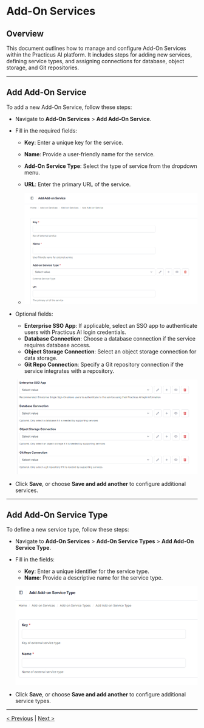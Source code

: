 # Add-On Services

## Overview
This document outlines how to manage and configure Add-On Services within the Practicus AI platform. It includes steps for adding new services, defining service types, and assigning connections for database, object storage, and Git repositories.

---

## Add Add-On Service

To add a new Add-On Service, follow these steps:

- Navigate to **Add-On Services** > **Add Add-On Service**.

- Fill in the required fields:
   - **Key**: Enter a unique key for the service.
   - **Name**: Provide a user-friendly name for the service.
   - **Add-On Service Type**: Select the type of service from the dropdown menu.
   - **URL**: Enter the primary URL of the service.

   - ![](img\add_on_02.png)

- Optional fields:
   - **Enterprise SSO App**: If applicable, select an SSO app to authenticate users with Practicus AI login credentials.
   - **Database Connection**: Choose a database connection if the service requires database access.
   - **Object Storage Connection**: Select an object storage connection for data storage.
   - **Git Repo Connection**: Specify a Git repository connection if the service integrates with a repository.

   ![](img\add_on_03.png)

- Click **Save**, or choose **Save and add another** to configure additional services.

---

## Add Add-On Service Type

To define a new service type, follow these steps:

- Navigate to **Add-On Services** > **Add-On Service Types** > **Add Add-On Service Type**.

- Fill in the fields:
   - **Key**: Enter a unique identifier for the service type.
   - **Name**: Provide a descriptive name for the service type.

   ![](img\add_on_04.png)

- Click **Save**, or choose **Save and add another** to configure additional service types.

---

[< Previous](object-storage.md) | [Next >](enterprise-sso.md)